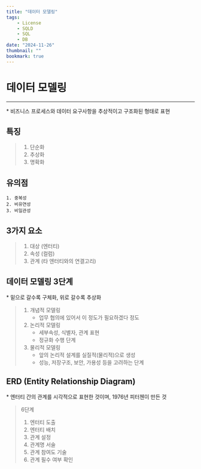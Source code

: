 ```yaml
---
title: "데이터 모델링"
tags:
    - License
    - SQLD
    - SQL
    - DB
date: "2024-11-26"
thumbnail: ""
bookmark: true
---
```


# 데이터 모델링
---
 \* 비즈니스 프로세스와 데이터 요구사항을 추상적이고 구조화된 형태로 표현


## 특징

> 1. 단순화
> 2. 추상화
> 3. 명확화



## 유의점

```
1. 중복성
2. 비유연성
3. 비일관성
```


## 3가지 요소

> 1. 대상 (엔터티)
> 2. 속성 (컬럼)
> 3. 관계 (타 엔터티와의 연결고리)


## 데이터 모델링 3단계
\* 밑으로 갈수록 구체화, 위로 갈수록 추상화

> 1. 개념적 모델링
>     - 업무 협의에 있어서 이 정도가 필요하겠다 정도
> 2. 논리적 모델링
>     - 세부속성, 식별자, 관계 표현
>     - 정규화 수행 단계
> 3. 물리적 모델링
>     - 앞의 논리적 설계를 실질적(물리적)으로 생성
>     - 성능, 저장구조, 보안, 가용성 등을 고려하는 단계


## ERD (Entity Relationship Diagram)
\* 엔터티 간의 관계를 시각적으로 표현한 것이며, 1976년 피터첸이 만든 것

>  6단계
> 1. 엔터티 도출
> 2. 엔터티 배치
> 3. 관계 설정
> 4. 관계명 서술
> 5. 관계 참여도 기술
> 6. 관계 필수 여부 확인
